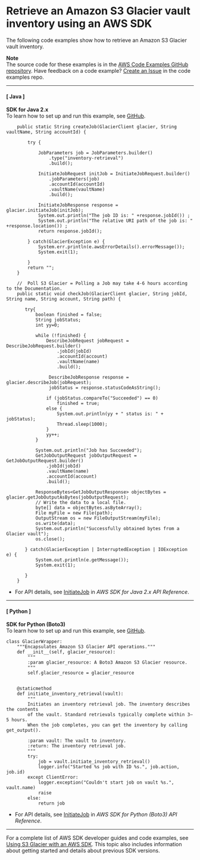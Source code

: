 # Retrieve an Amazon S3 Glacier vault inventory using an AWS SDK<a name="example_glacier_InitiateJob_InventoryRetrieval_section"></a>

The following code examples show how to retrieve an Amazon S3 Glacier vault inventory\.

**Note**  
The source code for these examples is in the [AWS Code Examples GitHub repository](https://github.com/awsdocs/aws-doc-sdk-examples)\. Have feedback on a code example? [Create an Issue](https://github.com/awsdocs/aws-doc-sdk-examples/issues/new/choose) in the code examples repo\. 

------
#### [ Java ]

**SDK for Java 2\.x**  
 To learn how to set up and run this example, see [GitHub](https://github.com/awsdocs/aws-doc-sdk-examples/tree/main/javav2/example_code/glacier#readme)\. 
  

```
    public static String createJob(GlacierClient glacier, String vaultName, String accountId) {

        try {

            JobParameters job = JobParameters.builder()
                .type("inventory-retrieval")
                .build();

            InitiateJobRequest initJob = InitiateJobRequest.builder()
                .jobParameters(job)
                .accountId(accountId)
                .vaultName(vaultName)
                .build();

            InitiateJobResponse response = glacier.initiateJob(initJob);
            System.out.println("The job ID is: " +response.jobId()) ;
            System.out.println("The relative URI path of the job is: " +response.location()) ;
            return response.jobId();

        } catch(GlacierException e) {
            System.err.println(e.awsErrorDetails().errorMessage());
            System.exit(1);

        }
        return "";
    }

    //  Poll S3 Glacier = Polling a Job may take 4-6 hours according to the Documentation.
    public static void checkJob(GlacierClient glacier, String jobId, String name, String account, String path) {

       try{
           boolean finished = false;
           String jobStatus;
           int yy=0;

           while (!finished) {
               DescribeJobRequest jobRequest = DescribeJobRequest.builder()
                   .jobId(jobId)
                   .accountId(account)
                   .vaultName(name)
                   .build();

                DescribeJobResponse response = glacier.describeJob(jobRequest);
                jobStatus = response.statusCodeAsString();

               if (jobStatus.compareTo("Succeeded") == 0)
                   finished = true;
               else {
                   System.out.println(yy + " status is: " + jobStatus);
                   Thread.sleep(1000);
               }
               yy++;
           }

           System.out.println("Job has Succeeded");
           GetJobOutputRequest jobOutputRequest = GetJobOutputRequest.builder()
               .jobId(jobId)
               .vaultName(name)
               .accountId(account)
               .build();

           ResponseBytes<GetJobOutputResponse> objectBytes = glacier.getJobOutputAsBytes(jobOutputRequest);
           // Write the data to a local file.
           byte[] data = objectBytes.asByteArray();
           File myFile = new File(path);
           OutputStream os = new FileOutputStream(myFile);
           os.write(data);
           System.out.println("Successfully obtained bytes from a Glacier vault");
           os.close();

       } catch(GlacierException | InterruptedException | IOException e) {
           System.out.println(e.getMessage());
           System.exit(1);

       }
    }
```
+  For API details, see [InitiateJob](https://docs.aws.amazon.com/goto/SdkForJavaV2/glacier-2012-06-01/InitiateJob) in *AWS SDK for Java 2\.x API Reference*\. 

------
#### [ Python ]

**SDK for Python \(Boto3\)**  
 To learn how to set up and run this example, see [GitHub](https://github.com/awsdocs/aws-doc-sdk-examples/tree/main/python/example_code/glacier#code-examples)\. 
  

```
class GlacierWrapper:
    """Encapsulates Amazon S3 Glacier API operations."""
    def __init__(self, glacier_resource):
        """
        :param glacier_resource: A Boto3 Amazon S3 Glacier resource.
        """
        self.glacier_resource = glacier_resource


    @staticmethod
    def initiate_inventory_retrieval(vault):
        """
        Initiates an inventory retrieval job. The inventory describes the contents
        of the vault. Standard retrievals typically complete within 3—5 hours.
        When the job completes, you can get the inventory by calling get_output().

        :param vault: The vault to inventory.
        :return: The inventory retrieval job.
        """
        try:
            job = vault.initiate_inventory_retrieval()
            logger.info("Started %s job with ID %s.", job.action, job.id)
        except ClientError:
            logger.exception("Couldn't start job on vault %s.", vault.name)
            raise
        else:
            return job
```
+  For API details, see [InitiateJob](https://docs.aws.amazon.com/goto/boto3/glacier-2012-06-01/InitiateJob) in *AWS SDK for Python \(Boto3\) API Reference*\. 

------

For a complete list of AWS SDK developer guides and code examples, see [Using S3 Glacier with an AWS SDK](sdk-general-information-section.md)\. This topic also includes information about getting started and details about previous SDK versions\.
